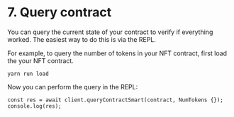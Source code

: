# 7. Query contract

You can query the current state of your contract to verify if everything worked. The easiest way to do this is via the REPL.&#x20;

For example, to query the number of tokens in your NFT contract, first load the your NFT contract.

```
yarn run load
```

Now you can perform the query in the REPL:

```
const res = await client.queryContractSmart(contract, NumTokens {});
console.log(res);
```

